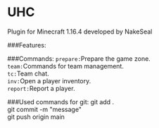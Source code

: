 # UHC

Plugin for Minecraft 1.16.4 developed by NakeSeal

###Features:

###Commands:
`prepare:`Prepare the game zone.\
`team:`Commands for team management.\
`tc:`Team chat.\
`inv:`Open a player inventory.\
`report:`Report a player.

###Used commands for git:
git add .\
git commit -m "message"\
git push origin main